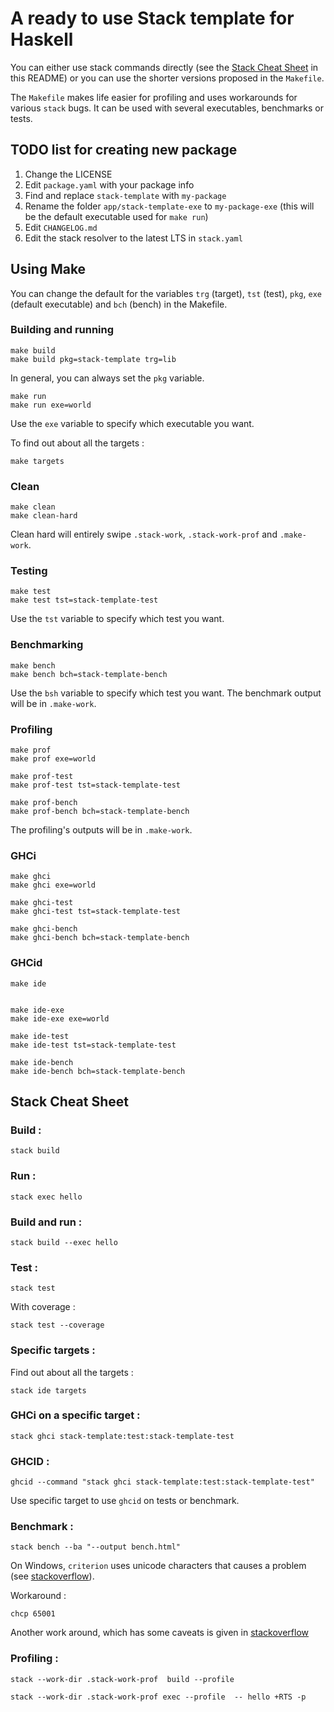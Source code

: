 # A ready to use Stack template for Haskell

You can either use stack commands directly (see the [Stack Cheat Sheet](#stack-cheat-sheet) in this README) or you can use the shorter versions proposed in the `Makefile`.

The `Makefile` makes life easier for profiling and uses workarounds for various `stack` bugs. It can be used with several executables, benchmarks or tests.

## TODO list for creating new package

1. Change the LICENSE
1. Edit `package.yaml` with your package info
1. Find and replace `stack-template` with `my-package`
1. Rename the folder `app/stack-template-exe` to `my-package-exe` (this will be the default executable used for `make run`)
1. Edit `CHANGELOG.md`
1. Edit the stack resolver to the latest LTS in `stack.yaml`

## Using Make

You can change the default for the variables `trg` (target), `tst` (test), `pkg`, `exe` (default executable) and `bch` (bench) in the Makefile.

### Building and running
```
make build
make build pkg=stack-template trg=lib
```

In general, you can always set the `pkg` variable.

```
make run
make run exe=world
```

Use the `exe` variable to specify which executable you want.

To find out about all the targets :

```
make targets
```

### Clean

```
make clean
make clean-hard
```

Clean hard will entirely swipe `.stack-work`, `.stack-work-prof` and `.make-work`.

### Testing

```
make test
make test tst=stack-template-test
```

Use the `tst` variable to specify which test you want.

### Benchmarking

```
make bench
make bench bch=stack-template-bench
```

Use the `bsh` variable to specify which test you want. The benchmark output will be in `.make-work`.

### Profiling

```
make prof
make prof exe=world

make prof-test
make prof-test tst=stack-template-test

make prof-bench
make prof-bench bch=stack-template-bench
```

The profiling's outputs will be in `.make-work`.

### GHCi

```
make ghci
make ghci exe=world

make ghci-test
make ghci-test tst=stack-template-test

make ghci-bench
make ghci-bench bch=stack-template-bench
```

### GHCid

```
make ide


make ide-exe
make ide-exe exe=world

make ide-test
make ide-test tst=stack-template-test

make ide-bench
make ide-bench bch=stack-template-bench
```

## Stack Cheat Sheet

### Build :

```
stack build
```

### Run :
```
stack exec hello
```

### Build and run :
```
stack build --exec hello
```

### Test :
```
stack test
```

With coverage :

```
stack test --coverage
```


### Specific targets :

Find out about all the targets :
```
stack ide targets
```

### GHCi on a specific target :

```
stack ghci stack-template:test:stack-template-test
```

### GHCID :

```
ghcid --command "stack ghci stack-template:test:stack-template-test"
```

Use specific target to use `ghcid` on tests or benchmark.



### Benchmark :
```
stack bench --ba "--output bench.html"
```

On Windows, `criterion` uses  unicode characters that causes a problem (see [stackoverflow](https://stackoverflow.com/questions/78173087/stack-error-when-running-benchmarks-tasty-bench)).



Workaround :
```
chcp 65001
```

Another work around, which has some caveats is given in [stackoverflow](https://stackoverflow.com/questions/57131654/using-utf-8-encoding-chcp-65001-in-command-prompt-windows-powershell-window)

### Profiling :

```
stack --work-dir .stack-work-prof  build --profile
```

```
stack --work-dir .stack-work-prof exec --profile  -- hello +RTS -p
```
